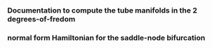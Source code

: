### Documentation to compute the tube manifolds in the 2 degrees-of-fredom
### normal form Hamiltonian for the saddle-node bifurcation 


